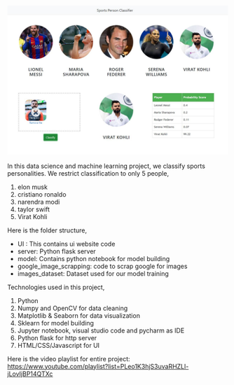 ![](ui_snapshot.jpg)

In this data science and machine learning project, we classify sports personalities. We restrict classification to only 5 people,
1) elon musk
2) cristiano ronaldo
3) narendra modi
4) taylor swift
5) Virat Kohli

Here is the folder structure,
* UI : This contains ui website code 
* server: Python flask server
* model: Contains python notebook for model building
* google_image_scrapping: code to scrap google for images
* images_dataset: Dataset used for our model training

Technologies used in this project,
1. Python
2. Numpy and OpenCV for data cleaning
3. Matplotlib & Seaborn for data visualization
4. Sklearn for model building
5. Jupyter notebook, visual studio code and pycharm as IDE
6. Python flask for http server
7. HTML/CSS/Javascript for UI


Here is the video playlist for entire project: https://www.youtube.com/playlist?list=PLeo1K3hjS3uvaRHZLl-jLovIjBP14QTXc
